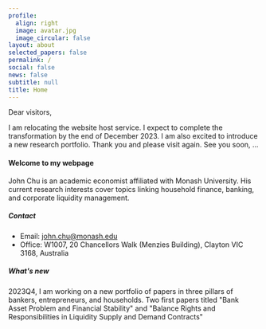 ```yaml
---
profile:
  align: right
  image: avatar.jpg
  image_circular: false
layout: about
selected_papers: false
permalink: /
social: false
news: false
subtitle: null
title: Home
---
```

Dear visitors, 

I am relocating the website host service. I expect to complete the transformation by the end of December 2023. I am also excited to introduce a new research portfolio. Thank you and please visit again. See you soon, ...

#### W﻿elcome to my webpage

John Chu is an academic economist affiliated with Monash University. His current research interests cover topics linking household finance, banking, and corporate liquidity management. 

##### Contact

* Email: <a href="mailto:john.chu@monash.edu">john.chu@monash.edu</a>
* Office: W1007, 20 Chancellors Walk (Menzies Building), Clayton VIC 3168, Australia

##### W﻿hat's new

2023Q4, I am working on a new portfolio of papers in three pillars of bankers, entrepreneurs, and households. Two first papers titled "Bank Asset Problem and Financial Stability" and "Balance Rights and Responsibilities in Liquidity Supply and Demand Contracts"<br/>
